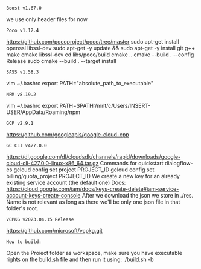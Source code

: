     Boost v1.67.0
we use only header files for now
    
    Poco v1.12.4
https://github.com/pocoproject/poco/tree/master
sudo apt-get install openssl libssl-dev
sudo apt-get -y update && sudo apt-get -y install git g++ make cmake libssl-dev
cd libs/poco/build
cmake ..
cmake --build . --config Release
sudo cmake --build . --target install

    SASS v1.58.3
vim ~/.bashrc
export PATH="absolute_path_to_executable"

    NPM v8.19.2
vim ~/.bashrc
export PATH=$PATH:/mnt/c/Users/INSERT-USER/AppData/Roaming/npm

    GCP v2.9.1
https://github.com/googleapis/google-cloud-cpp

    GC CLI v427.0.0
https://dl.google.com/dl/cloudsdk/channels/rapid/downloads/google-cloud-cli-427.0.0-linux-x86_64.tar.gz
    Commands for quickstart dialogflow-es
gcloud config set project PROJECT_ID
gcloud config set billing/quota_project PROJECT_ID
    We create a new key for an already existing service account (the default one)
Docs: https://cloud.google.com/iam/docs/keys-create-delete#iam-service-account-keys-create-console
    After we download the json we store in ./res. Name is not relevant as long as there we'll be only one json 
file in that folder's root.

    VCPKG v2023.04.15 Release
https://github.com/microsoft/vcpkg.git

    How to build:
Open the Proiect folder as workspace, make sure you have executable 
rights on the build.sh file and then run it using: ./build.sh -b